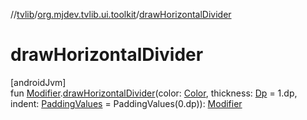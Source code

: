 //[tvlib](../../index.md)/[org.mjdev.tvlib.ui.toolkit](index.md)/[drawHorizontalDivider](draw-horizontal-divider.md)

# drawHorizontalDivider

[androidJvm]\
fun [Modifier](https://developer.android.com/reference/kotlin/androidx/compose/ui/Modifier.html).[drawHorizontalDivider](draw-horizontal-divider.md)(color: [Color](https://developer.android.com/reference/kotlin/androidx/compose/ui/graphics/Color.html), thickness: [Dp](https://developer.android.com/reference/kotlin/androidx/compose/ui/unit/Dp.html) = 1.dp, indent: [PaddingValues](https://developer.android.com/reference/kotlin/androidx/compose/foundation/layout/PaddingValues.html) = PaddingValues(0.dp)): [Modifier](https://developer.android.com/reference/kotlin/androidx/compose/ui/Modifier.html)

